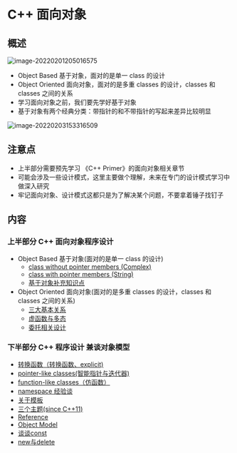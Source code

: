 # C++ 面向对象

## 概述

![image-20220201205016575](https://s2.loli.net/2022/02/01/KJ4kl93IGye2F7O.png)

* Object Based 基于对象，面对的是单一 class 的设计
* Object Oriented 面向对象，面对的是多重 classes 的设计，classes 和 classes 之间的关系
* 学习面向对象之前，我们要先学好基于对象
* 基于对象有两个经典分类：带指针的和不带指针的写起来差异比较明显

![image-20220203153316509](https://s2.loli.net/2022/02/03/ZuW9Vs8kjbHpgdF.png)



## 注意点

* 上半部分需要预先学习 《C++ Primer》的面向对象相关章节
* 可能会涉及一些设计模式，这里主要做个理解，未来在专门的设计模式学习中做深入研究
* 牢记面向对象、设计模式这都只是为了解决某个问题，不要拿着锤子找钉子

## 内容

### 上半部分 C++ 面向对象程序设计

* Object Based 基于对象(面对的是单一 class 的设计)
  * [class without pointer members (Complex)](/C++/侯捷C++/C++%20面向对象/complex.md)
  * [class with pointer members (String)](/C++/侯捷C++/C++%20面向对象/string.md)
  * [基于对象补充知识点](/C++/侯捷C++/C++%20面向对象/基于对象补充知识点.md)
* Object Oriented 面向对象(面对的是多重 classes 的设计，classes 和 classes 之间的关系)
  * [三大基本关系](/C++/侯捷C++/C++%20面向对象/三大基本关系.md)
  * [虚函数与多态](/C++/侯捷C++/C++%20面向对象/虚函数与多态.md)
  * [委托相关设计](/C++/侯捷C++/C++%20面向对象/委托相关设计.md)

### 下半部分 C++ 程序设计 兼谈对象模型

* [转换函数（转换函数、explicit)](/C++/侯捷C++/C++%20面向对象/转换函数.md)
* [pointer-like classes(智能指针与迭代器)](/C++/侯捷C++/C++%20面向对象/智能指针与迭代器)
* [function-like classes（仿函数）](/C++/侯捷C++/C++%20面向对象/仿函数.md)
* [namespace 经验谈](/C++/侯捷C++/C++%20面向对象/namespace.md)
* [关于模板](/C++/侯捷C++/C++%20面向对象/template.md)
* [三个主题(since C++11)](/C++/侯捷C++/C++%20面向对象/三个主题.md)
* [Reference](/C++/侯捷C++/C++%20面向对象/Reference.md)
* [Object Model](/C++/侯捷C++/C++%20面向对象/Object%20Model.md)
* [谈谈const](/C++/侯捷C++/C++%20面向对象/const.md)
* [new与delete](/C++/侯捷C++/C++%20面向对象/new与delete.md)

